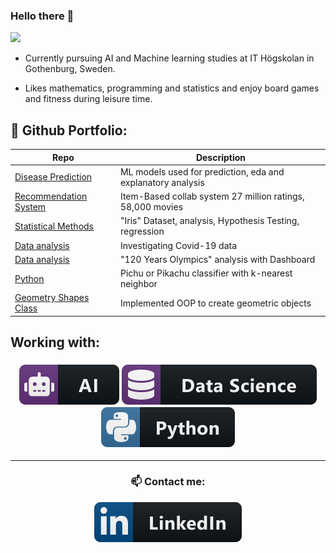 ### Hello there 👋

![](https://komarev.com/ghpvc/?username=JoelOscarsson&color=0ca4a5)

* Currently pursuing AI and Machine learning studies at IT Högskolan in Gothenburg, Sweden.

* Likes mathematics, programming and statistics and enjoy board games and fitness during leisure time.

## :briefcase: Github Portfolio:

| Repo                           | Description                                                   |
| ------------------------------ | --------------------------------------------------------------|
| [Disease Prediction][aob]      | ML models used for prediction, eda and explanatory analysis   |
| [Recommendation System][kag]   | Item-Based collab system 27 million ratings, 58,000 movies    |
| [Statistical Methods][cd]      | "Iris" Dataset, analysis, Hypothesis Testing, regression      |
| [Data analysis][ml]            | Investigating Covid-19 data                                   |
| [Data analysis][pe]            | "120 Years Olympics" analysis with Dashboard                  |
| [Python][gc]         | Pichu or Pikachu classifier with k-nearest neighbor                     |
| [Geometry Shapes Class][aoc]   | Implemented OOP to create geometric objects                   |


[kag]: https://github.com/JoelOscarsson/Machine-Learning/blob/main/Projects/Recommender-System.ipynb
[cd]: https://github.com/JoelOscarsson/Statistics/blob/main/Projekt.ipynb
[ml]: https://github.com/JoelOscarsson/Databehandling-JoelOscarsson/blob/main/Laboration-1/Labb_1.ipynb
[pe]: https://github.com/JoelOscarsson/GroupProjectOS-Databehandling
[gc]: https://github.com/JoelOscarsson/PythonSchool/blob/main/Labb-2/Labb2.ipynb
[aoc]: https://github.com/JoelOscarsson/PythonSchool/tree/main/Labb-3/Shape
[aob]: https://github.com/JoelOscarsson/Machine-Learning/blob/main/Projects/Disease-Prediction.ipynb

## Working with:

<h3 align="center"> <img src="https://github.com/MikeCodesDotNET/ColoredBadges/blob/master/svg/dev/misc/ai.svg" alt="js" style="max-width: 100%;">
<img src="https://github.com/MikeCodesDotNET/ColoredBadges/blob/master/svg/dev/misc/datascience.svg" alt="js" style="max-width: 100%;">


<img src="https://github.com/MikeCodesDotNET/ColoredBadges/raw/master/svg/dev/languages/python.svg" alt="js" style="max-width: 100%;">

---
<h3 align="center">📫 Contact me:</h3>
<div align="center">
  <a href="https://www.linkedin.com/in/JoelOscarsson">
    <img src="https://github.com/MikeCodesDotNET/ColoredBadges/raw/master/svg/social/linkedin.svg" alt="linkedin" style="max-width: 100%;">
  </a>

